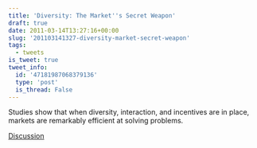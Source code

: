 ```yaml
---
title: 'Diversity: The Market''s Secret Weapon'
draft: true
date: 2011-03-14T13:27:16+00:00
slug: '201103141327-diversity-market-secret-weapon'
tags:
  - tweets
is_tweet: true
tweet_info:
  id: '47181987068379136'
  type: 'post'
  is_thread: False
---
```




Studies show that when diversity, interaction, and incentives are in place, markets are remarkably efficient at solving problems.

[Discussion](https://x.com/sytelus/status/47181987068379136)
